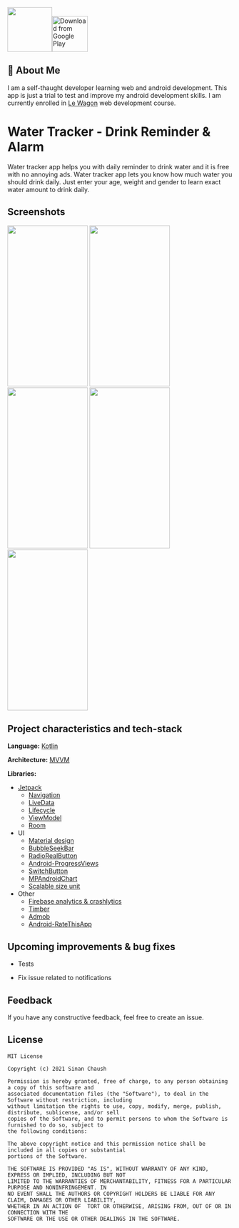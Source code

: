 <img src="https://play-lh.googleusercontent.com/i0AkL1Zkgq2HjktXhXyBmQKfmtaX_loRLd8B2ma-8piRk92jrV37t5ZelZ_utpJLTg=s360" width="100" height="100" />[<img src="https://play.google.com/intl/en_us/badges/images/generic/en_badge_web_generic.png" 
      alt="Download from Google Play" 
      height="80">](https://play.google.com/store/apps/details?id=com.afl.waterReminderDrinkAlarmMonitor)

    
## 🚀 About Me
I am a self-thaught developer learning web and android development. This app is just a trial to test and improve my android development skills. I am currently enrolled in [Le Wagon](https://www.lewagon.com/web-development-course/part-time) web development course.

  
# Water Tracker - Drink Reminder & Alarm

Water tracker app helps you with daily reminder to drink water and it is free with no annoying ads. 
Water tracker app lets you know how much water you should drink daily. Just enter your age, weight and gender to learn exact water amount to drink daily.


## Screenshots

<p>
  <img src="https://play-lh.googleusercontent.com/ejqJ-_nL60x8qQrDduRfKAn5HKUOMVzXBR6d49bv4q0SwilXabrELcP9Krt-uQtHTg0=w1440-h620" width="180" height="360" />
  <img src="https://play-lh.googleusercontent.com/81akIzfkQEUNKe6Ll8QKWNUNhQJk_x9cipdJxW1t-P8LpkSAs7Ym2ih6ZthwfVNUvX4=w1440-h620" width="180" height="360" />
  <img src="https://play-lh.googleusercontent.com/z6Qt5FdJJEAQn8nlJKzsLqlbr9Xd8ug3OyQb4ToD0p6Grq9NgcTwdoIHZCu6StojTtM=w1440-h620" width="180" height="360" />
  <img src="https://play-lh.googleusercontent.com/JlVRvEdIBYuizvNZJtlcQdtcxMpVTeal9Odwzx6cu0COajsnPuWJ3PDh4YTlf3_F9t8=w1440-h620" width="180" height="360" />
  <img src="https://play-lh.googleusercontent.com/_H_LrxDX--6GL0Qa_l16V3OV1zofUFd_lA_rinn8rS2vVLBAtz5i5I6hEfshsWVoxoam=w1440-h620" width="180" height="360" />
</p>

  
## Project characteristics and tech-stack

**Language:** [Kotlin](https://kotlinlang.org/)

**Architecture:** [MVVM](https://developer.android.com/jetpack/guide)

**Libraries:**
* [Jetpack](https://developer.android.com/jetpack)
    * [Navigation](https://developer.android.com/topic/libraries/architecture/navigation/) 
    * [LiveData](https://developer.android.com/topic/libraries/architecture/livedata)
    * [Lifecycle](https://developer.android.com/topic/libraries/architecture/lifecycle)
    * [ViewModel](https://developer.android.com/topic/libraries/architecture/viewmodel)
    * [Room](https://developer.android.com/jetpack/androidx/releases/room)
* UI
    * [Material design](https://material.io/design)
    * [BubbleSeekBar](https://github.com/woxingxiao/BubbleSeekBar)
    * [RadioRealButton](https://github.com/ceryle/RadioRealButton)
    * [Android-ProgressViews](https://github.com/zekapp/Android-ProgressViews)
    * [SwitchButton](https://github.com/zcweng/SwitchButton)
    * [MPAndroidChart](https://github.com/PhilJay/MPAndroidChart)
    * [Scalable size unit](https://github.com/intuit/sdp)
* Other
    * [Firebase analytics & crashlytics](https://firebase.google.com)
    * [Timber](https://github.com/JakeWharton/timber)
    * [Admob](https://admob.google.com/home/)
    * [Android-RateThisApp](https://github.com/kobakei/Android-RateThisApp)


## Upcoming improvements & bug fixes

- Tests

- Fix issue related to notifications

  
## Feedback

If you have any constructive feedback, feel free to create an issue.

  

## License
```
MIT License

Copyright (c) 2021 Sinan Chaush

Permission is hereby granted, free of charge, to any person obtaining a copy of this software and
associated documentation files (the "Software"), to deal in the Software without restriction, including
without limitation the rights to use, copy, modify, merge, publish, distribute, sublicense, and/or sell
copies of the Software, and to permit persons to whom the Software is furnished to do so, subject to
the following conditions:

The above copyright notice and this permission notice shall be included in all copies or substantial
portions of the Software.

THE SOFTWARE IS PROVIDED "AS IS", WITHOUT WARRANTY OF ANY KIND, EXPRESS OR IMPLIED, INCLUDING BUT NOT
LIMITED TO THE WARRANTIES OF MERCHANTABILITY, FITNESS FOR A PARTICULAR PURPOSE AND NONINFRINGEMENT. IN
NO EVENT SHALL THE AUTHORS OR COPYRIGHT HOLDERS BE LIABLE FOR ANY CLAIM, DAMAGES OR OTHER LIABILITY,
WHETHER IN AN ACTION OF  TORT OR OTHERWISE, ARISING FROM, OUT OF OR IN CONNECTION WITH THE
SOFTWARE OR THE USE OR OTHER DEALINGS IN THE SOFTWARE.
```

  
